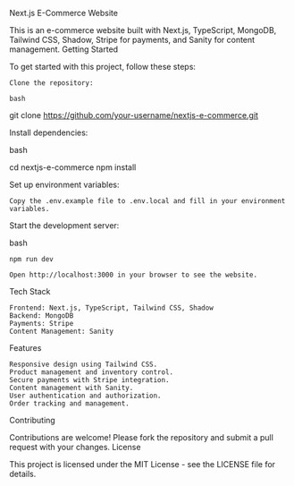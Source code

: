 Next.js E-Commerce Website

This is an e-commerce website built with Next.js, TypeScript, MongoDB, Tailwind CSS, Shadow, Stripe for payments, and Sanity for content management.
Getting Started

To get started with this project, follow these steps:

    Clone the repository:

    bash

git clone https://github.com/your-username/nextjs-e-commerce.git

Install dependencies:

bash

cd nextjs-e-commerce
npm install

Set up environment variables:

    Copy the .env.example file to .env.local and fill in your environment variables.

Start the development server:

bash

    npm run dev

    Open http://localhost:3000 in your browser to see the website.

Tech Stack

    Frontend: Next.js, TypeScript, Tailwind CSS, Shadow
    Backend: MongoDB
    Payments: Stripe
    Content Management: Sanity

Features

    Responsive design using Tailwind CSS.
    Product management and inventory control.
    Secure payments with Stripe integration.
    Content management with Sanity.
    User authentication and authorization.
    Order tracking and management.

Contributing

Contributions are welcome! Please fork the repository and submit a pull request with your changes.
License

This project is licensed under the MIT License - see the LICENSE file for details.
